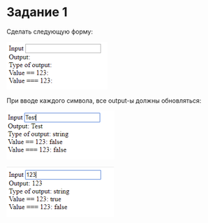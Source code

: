 # Задание 1

Сделать следующую форму:

![output1][output1]

При вводе каждого символа, все output-ы должны обновляться:

![output2][output2]

![output3][output3]

[output1]: output1.png 
[output2]: output2.png 
[output3]: output3.png 